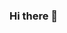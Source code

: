### Hi there 👋

<!--
**Flashton13/Flashton13** is a ✨ _special_ ✨ repository because its `README.md` (this file) appears on your GitHub profile.

Here are some ideas to get you started:

- 🔭 I’m currently working on pentest
- 🌱 I’m currently learning the basics
- 👯 I’m looking to collaborate on Cybersecurity Project
- 🤔 I’m looking for help with start well
- 💬 Ask me about my skills
- 📫 How to reach me: by email
- 😄 Pronouns: rigorous
- ⚡ Fun fact: i love kinder :)
-->
